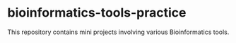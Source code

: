 # bioinformatics-tools-practice
This repository contains mini projects involving various Bioinformatics tools.
